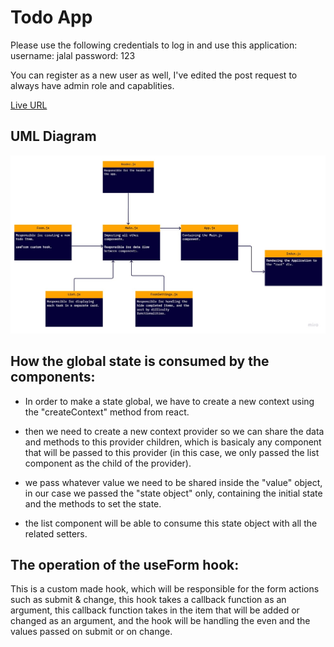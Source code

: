 # Todo App

Please use the following credentials to log in and use this application:
username: jalal
password: 123

You can register as a new user as well, I've edited the post request to always have admin role and capablities.

[Live URL](https://taupe-profiterole-8610bf.netlify.app/)

## UML Diagram

![UML](./assets/UML%20new.jpg)

## How the global state is consumed by the components:

- In order to make a state global, we have to create a new context using the "createContext" method from react.

- then we need to create a new context provider so we can share the data and methods to this provider children, which is basicaly any component that will be passed to this provider (in this case, we only passed the list component as the child of the provider).

- we pass whatever value we need to be shared inside the "value" object, in our case we passed the "state object" only, containing the initial state and the methods to set the state.

- the list component will be able to consume this state object with all the related setters.

## The operation of the useForm hook:

This is a custom made hook, which will be responsible for the form actions such as submit & change, this hook takes a callback function as an argument, this callback function takes in the item that will be added or changed as an argument, and the hook will be handling the even and the values passed on submit or on change.
